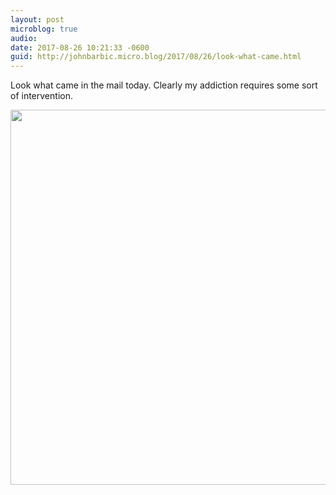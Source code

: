 ```yaml
---
layout: post
microblog: true
audio: 
date: 2017-08-26 10:21:33 -0600
guid: http://johnbarbic.micro.blog/2017/08/26/look-what-came.html
---
```

Look what came in the mail today.  Clearly my addiction requires some sort of intervention.

<img src="http://www.barbic.com/uploads/2017/f595dc210d.jpg" width="600" height="600" />
